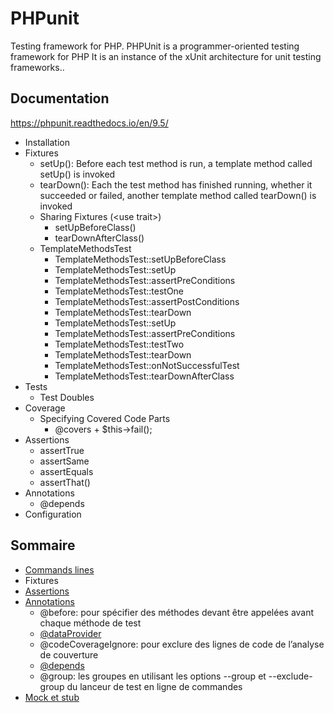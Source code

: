 PHPunit
=======

Testing framework for PHP. PHPUnit is a programmer-oriented testing framework for PHP It is an instance of the xUnit architecture for unit testing frameworks..

## Documentation

https://phpunit.readthedocs.io/en/9.5/

- Installation
- Fixtures
	+ setUp(): Before each test method is run, a template method called setUp() is invoked
	+ tearDown(): Each the test method has finished running, whether it succeeded or failed, another template method called tearDown() is invoked
	+ Sharing Fixtures (&lt;use trait&gt;)
		- setUpBeforeClass()
		- tearDownAfterClass()
	+ TemplateMethodsTest
		- TemplateMethodsTest::setUpBeforeClass
		- TemplateMethodsTest::setUp
		- TemplateMethodsTest::assertPreConditions
		- TemplateMethodsTest::testOne
		- TemplateMethodsTest::assertPostConditions
		- TemplateMethodsTest::tearDown
		- TemplateMethodsTest::setUp
		- TemplateMethodsTest::assertPreConditions
		- TemplateMethodsTest::testTwo
		- TemplateMethodsTest::tearDown
		- TemplateMethodsTest::onNotSuccessfulTest
		- TemplateMethodsTest::tearDownAfterClass
- Tests
	+ Test Doubles
- Coverage
	+ Specifying Covered Code Parts
		- @covers + $this->fail();
- Assertions
	+ assertTrue
	+ assertSame
	+ assertEquals
	+ assertThat()
- Annotations
	+ @depends
- Configuration

## Sommaire

- [Commands lines](./cli)
- Fixtures
- [Assertions](./assertions)
- [Annotations](./annotations)
	+ @before: pour spécifier des méthodes devant être appelées avant chaque méthode de test
	+ [@dataProvider](./Data-Provider)
	+ @codeCoverageIgnore: pour exclure des lignes de code de l’analyse de couverture
	+ [@depends](./Test-Dependencies)
	+ @group:  les groupes en utilisant les options --group et --exclude-group du lanceur de test en ligne de commandes
- [Mock et stub](./mock-et-stub)


